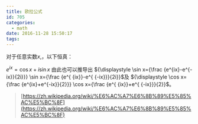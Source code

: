 ```yaml
---
title: 欧拉公式
id: 705
categories:
  - math
date: 2016-11-28 15:50:17
tags:
---
```


对于任意实数$x$,，以下恒真：

$e^{ix} = \cos x+i\sin x$ 由此也可以推导出 ${\displaystyle \sin x={\frac {e^{ix}-e^{-ix}}{2i}}} \sin x={\frac {e^{ {ix}}-e^{ {-ix}}}{2i}}$及 ${\displaystyle \cos x={\frac {e^{ix}+e^{-ix}}{2}}} \cos x={\frac {e^{ {ix}}+e^{ {-ix}}}{2}}$。

> [https://zh.wikipedia.org/wiki/%E6%AC%A7%E6%8B%89%E5%85%AC%E5%BC%8F](https://zh.wikipedia.org/wiki/%E6%AC%A7%E6%8B%89%E5%85%AC%E5%BC%8F)